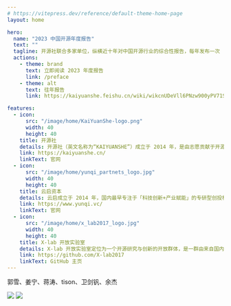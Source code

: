 ```yaml
---
# https://vitepress.dev/reference/default-theme-home-page
layout: home

hero:
  name: "2023 中国开源年度报告"
  text: ""
  tagline: 开源社联合多家单位，纵横近十年对中国开源行业的综合性报告，每年发布一次
  actions:
    - theme: brand
      text: 立即阅读 2023 年度报告
      link: /preface
    - theme: alt
      text: 往年报告
      link: https://kaiyuanshe.feishu.cn/wiki/wikcnUDeVll6PNzw900yPV71Sxd

features:
  - icon:
      src: "/image/home/KaiYuanShe-logo.png"
      width: 40
      height: 40
    title: 开源社
    details: 开源社（英文名称为“KAIYUANSHE”）成立于 2014 年，是由志愿贡献于开源事业的个人志愿者，依 “贡献、共识、共治” 原则所组成的开源社区。开源社始终维持 “厂商中立、公益、非营利” 的理念，以 “立足中国、贡献全球，推动开源成为新时代的生活方式” 为愿景，以 “开源治理、国际接轨、社区发展、项目孵化” 为使命，旨在共创健康可持续发展的开源生态体系。
    link: https://kaiyuanshe.cn/
    linkText: 官网
  - icon:
      src: "/image/home/yunqi_partnets_logo.jpg"
      width: 40
      height: 40
    title: 云启资本
    details: 云启成立于 2014 年，国内最早专注于「科技创新+产业赋能」的专研型创投机构，投资范围覆盖前沿科技、先进制造、企业软件、产业供应链科技等赛道，多次蝉联清科、投中、36 氪等「中国最佳早期投资机构 TOP 10」。作为早期领投方，云启已投资了 170 多家优秀创业公司，其中 30 多家已成长为行业领头羊企业，包括 360 数科(NASDAQ:QFIN)、英科医疗(SZ:300677)、英科再生(SH:688087)、酷家乐、百布、元戎启行、MiniMax、擎朗智能、 XTransfer、环世物流、德风科技等优秀科技公司。同时，云启持续参与共创开源生态，领投了 PingCAP, Zilliz, Jina AI, RisingWave, TabbyML 等多家开源企业，并于 2021、2022、2023 年联合开源社出品中国开源年度报告商业化篇。
    link: https://www.yunqi.vc/
    linkText: 官网
  - icon:
      src: "/image/home/x_lab2017_logo.jpg"
      width: 40
      height: 40
    title: X-lab 开放实验室
    details: X-lab 开放实验室定位为一个开源研究与创新的开放群体，是一群由来自国内外著名高校、创业公司、部分互联网与IT企业的专家学者与工程师所构成，聚焦于开源软件产业开放式创新的共同体。专业背景包括计算机科学、软件工程、数据科学、工商管理学、社会学、经济学等跨学科领域，长期思考并实践开源战略、开源测量学、开源数字生态系统等主题。目前已在包括开源治理标准制定、开源社区行为度量与分析、开源社区流程自动化、开源全域数据治理与洞察等方面做出了较有影响力的工作。
    link: https://github.com/X-lab2017
    linkText: GitHub 主页
---
```


<script setup>
import { withBase } from 'vitepress'
import {
  VPTeamPage,
  VPTeamPageTitle,
  VPTeamMembers,
  VPTeamPageSection
} from 'vitepress/theme'

// 召集人
const convener = [
    {
    avatar: withBase('/image/home/avatar/王伟.jpg'),
    name: '王伟',
  },

]

// 大事记篇
const memorabiliaMembers = [
  {
    avatar: withBase('/image/home/avatar/袁滚滚.jpg'),
    name: '袁滚滚',
    title: `开源技术和商业大事记`,
  },
  {
    avatar: withBase('/image/home/avatar/王蓉.png'),
    name: '王蓉',
    title: '开源技术大事记',
  },
  {
    avatar: withBase('/image/home/avatar/庄表伟.jpg'),
    name: '庄表伟',
    title: '开源生态大事记、开源榜单与报告汇总',
  },
  {
    avatar: withBase('/image/home/avatar/刘天栋.jpg'),
    name: '刘天栋',
    title: '开源治理大事记、开源安全大事记',
  },
  {
    avatar: withBase('/image/home/avatar/梁尧.jpg'),
    name: '梁尧',
    title: '开源治理大事记',
  },
  {
    avatar: withBase('/image/home/avatar/INP.png'),
    name: 'INP',
    title: '开源商业大事记',
  },
  {
    avatar: withBase('/image/home/avatar/李明康.jpg'),
    name: '李明康',
    title: '开源教育大事记',
  },
]

// 数据篇
const dataPieceMembers = [
  {
    avatar: withBase('/image/home/avatar/王婕.jpg'),
    name: '王婕',
    title: '宏观洞察',
  },
  {
    avatar: withBase('/image/home/avatar/黄温瑞.jpg'),
    name: '黄温瑞',
    title: '宏观洞察',
  },
  {
    avatar: withBase('/image/home/avatar/唐烨男.png'),
    name: '唐烨男',
    title: 'OpenRank 排行榜',
  },
  {
    avatar: withBase('/image/home/avatar/赵生宇.jpg'),
    name: '赵生宇',
    title: 'OpenRank 排行榜、案例分析',
  },
  {
    avatar: withBase('/image/home/avatar/伍泰炜.jpg'),
    name: '伍泰炜',
    title: '企业洞察',
  },
  {
    avatar: withBase('/image/home/avatar/宁志成.jpg'),
    name: '宁志成',
    title: '企业洞察',
  },
  {
    avatar: withBase('/image/home/avatar/夏小雅.jpg'),
    name: '夏小雅',
    title: '基金会洞察',
  },
  {
    avatar: withBase('/image/home/avatar/张欣然.jpg'),
    name: '张欣然',
    title: '基金会洞察',
  },
  {
    avatar: withBase('/image/home/avatar/韩凡宇.jpg'),
    name: '韩凡宇',
    title: '技术领域洞察、开源项目洞察',
  },
  {
    avatar: withBase('/image/home/avatar/娄泽华.jpg'),
    name: '娄泽华',
    title: '技术领域洞察、开源项目洞察',
  },
  {
    avatar: withBase('/image/home/avatar/朱志炜.jpg'),
    name: '朱志炜',
    title: '开源项目洞察',
  },
  {
    avatar: withBase('/image/home/avatar/毕枫林.jpg'),
    name: '毕枫林',
    title: '开发者洞察',
  },
  {
    avatar: withBase('/image/home/avatar/张翔宇.jpg'),
    name: '张翔宇',
    title: '开发者洞察',
  },
  {
    avatar: withBase('/image/home/avatar/李鸿斌.jpg'),
    name: '李鸿斌',
    title: '开发者洞察',
  },
]

// 商业篇
const commercializationMembers = [
  {
    avatar: withBase('/image/home/avatar/云启资本.jpg'),
    name: '云启资本',
  },
];

// 问卷设计
const questionnaireDesignMembers = [
  {
    avatar: withBase('/image/home/avatar/王婕.jpg'),
    name: '王婕',
  },
];

// 整体报告汇总/编辑
const copyreaders = [
  {
    avatar: withBase('/image/home/avatar/王婕.jpg'),
    name: '王婕',
  },
  {
    avatar: withBase('/image/home/avatar/刘天栋.jpg'),
    name: '刘天栋',
  },
  {
    avatar: withBase('/image/home/avatar/丁文昊.png'),
    name: '丁文昊',
  },
  
];

// 设计/排版
// const artWorkers = []

</script>



<VPTeamPage>
  <VPTeamPageTitle>
    <template #title>编写团队</template>
  </VPTeamPageTitle>
  <VPTeamPageSection v-if="convener">
    <template #title>召集人</template>
    <template #members>
      <VPTeamMembers size="small" :members="convener" />
    </template>
  </VPTeamPageSection>
  <VPTeamPageSection v-if="questionnaireDesignMembers">
    <template #title>问卷篇</template>
    <template #members>
      <VPTeamMembers size="small" :members="questionnaireDesignMembers" />
    </template>
  </VPTeamPageSection>

  <VPTeamPageSection v-if="dataPieceMembers">
    <template #title>数据篇</template>
    <template #members>
      <VPTeamMembers size="small" :members="dataPieceMembers" />
    </template>
  </VPTeamPageSection>

  <VPTeamPageSection v-if="commercializationMembers">
    <template #title>商业化篇</template>
    <template #members>
      <VPTeamMembers size="small" :members="commercializationMembers" />
    </template>
  </VPTeamPageSection>

  <VPTeamPageSection v-if="memorabiliaMembers">
    <template #title>开源大事记</template>
    <template #members>
      <VPTeamMembers size="small" :members="memorabiliaMembers" />
    </template>
  </VPTeamPageSection>

  <VPTeamPageSection v-if="copyreaders">
    <template #title>整体报告汇总/编辑</template>
    <template #members>
      <VPTeamMembers size="small" :members="copyreaders" />
    </template>
  </VPTeamPageSection>
  <VPTeamPageSection v-if="artWorkers">
    <template #title>设计/排版</template>
    <template #members>
      <VPTeamMembers size="small" :members="artWorkers" />
    </template>
  </VPTeamPageSection>
</VPTeamPage>

<VPTeamPageTitle>
  <template #title>点评专家</template>
  <template #lead>
    （按姓氏字母顺序列名）
  </template>
</VPTeamPageTitle>

<p :style="{fontSize: '1.5rem', textAlign: 'center'}">郭雪、姜宁、蒋涛、tison、卫剑钒、余杰</p>

<VPTeamPageTitle>
  <template #title>合作媒体</template>
</VPTeamPageTitle>

<div :style="{display: 'flex', width: '100%',center}">
  <img :style="{display: 'flex', width: '50%', objectFit: 'contain'}" src="/image/home/sf_logo.png"/>
  <img :style="{display: 'flex', width: '50%', objectFit: 'contain'}" src="/image/home/csdn_logo.jpg"/>
</div>

